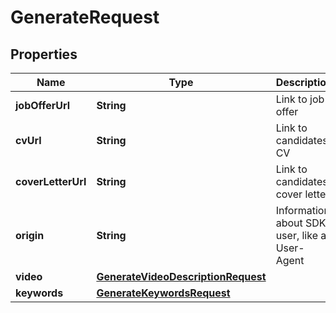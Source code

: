 

# GenerateRequest


## Properties

| Name | Type | Description | Notes |
|------------ | ------------- | ------------- | -------------|
|**jobOfferUrl** | **String** | Link to job offer |  |
|**cvUrl** | **String** | Link to candidates CV |  [optional] |
|**coverLetterUrl** | **String** | Link to candidates cover letter |  [optional] |
|**origin** | **String** | Information about SDK user, like a User-Agent |  [optional] |
|**video** | [**GenerateVideoDescriptionRequest**](GenerateVideoDescriptionRequest.md) |  |  [optional] |
|**keywords** | [**GenerateKeywordsRequest**](GenerateKeywordsRequest.md) |  |  [optional] |




